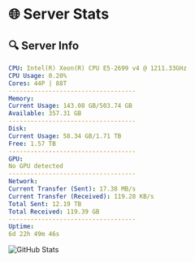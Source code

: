 # 🌐 Server Stats
## 🔍 Server Info
```yaml
CPU: Intel(R) Xeon(R) CPU E5-2699 v4 @ 1211.33GHz
CPU Usage: 0.20%
Cores: 44P | 88T
-----------------------------------
Memory:
Current Usage: 143.08 GB/503.74 GB
Available: 357.31 GB
-----------------------------------
Disk:
Current Usage: 58.34 GB/1.71 TB
Free: 1.57 TB
-----------------------------------
GPU:
No GPU detected
-----------------------------------
Network:
Current Transfer (Sent): 17.38 MB/s
Current Transfer (Received): 119.28 KB/s
Total Sent: 12.19 TB
Total Received: 119.39 GB
-----------------------------------
Uptime:
6d 22h 49m 46s
```
![GitHub Stats](https://img.shields.io/badge/Updated-2025-03-14_20:12:35-blue)